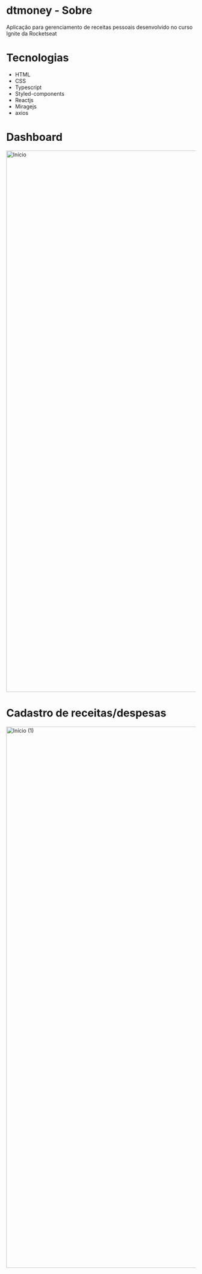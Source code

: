 
# dtmoney - Sobre

Aplicação para gerenciamento de receitas pessoais desenvolvido no curso Ignite da Rocketseat

# Tecnologias

- HTML
- CSS
- Typescript
- Styled-components
- Reactjs
- Miragejs
- axios

# Dashboard
<img width="1440" alt="Início" src="https://user-images.githubusercontent.com/79775892/133536233-d6cbf0ba-9668-4048-b788-1b76fabd932f.png">

# Cadastro de receitas/despesas
<img width="1440" alt="Início (1)" src="https://user-images.githubusercontent.com/79775892/133536298-61177af3-6f5f-4d83-a7af-cf4d68bd32fe.png">

